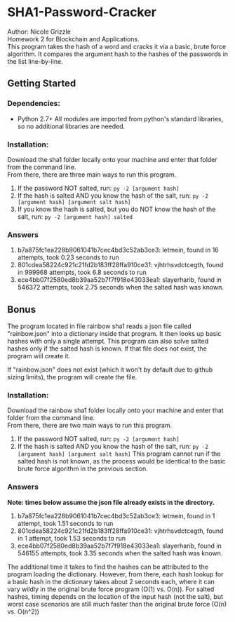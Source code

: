 # SHA1-Password-Cracker
Author: Nicole Grizzle<br />
Homework 2 for Blockchain and Applications.<br /> This program takes the hash of a word and cracks it via a basic, brute force algorithm. It compares the argument hash to the hashes of the passwords in the list line-by-line.
## Getting Started
### Dependencies:
* Python 2.7+
All modules are imported from python's standard libraries, so no additional libraries are needed.
### Installation:
Download the sha1 folder locally onto your machine and enter that folder from the command line.<br />
From there, there are three main ways to run this program.
1. If the password NOT salted, run:
 `py -2 [argument hash]`
1. If the hash is salted AND you know the hash of the salt, run: 
 `py -2 [argument hash] [argument salt hash]`
1. If you know the hash is salted, but you do NOT know the hash of the salt, run:
 `py -2 [argument hash] salted`
### Answers
1. b7a875fc1ea228b9061041b7cec4bd3c52ab3ce3: letmein, found in 16 attempts, took 0.23 seconds to run
1. 801cdea58224c921c21fd2b183ff28ffa910ce31: vjhtrhsvdctcegth, found in 999968 attempts, took 6.8 seconds to run
1. ece4bb07f2580ed8b39aa52b7f7f918e43033ea1: slayerharib, found in 546372 attempts, took 2.75 seconds when the salted hash was known. 

## Bonus

The program located in file rainbow sha1 reads a json file called "rainbow.json" into a dictionary inside that program. It then looks up basic hashes with only a single attempt. This program can also solve salted hashes only if the salted hash is known. If that file does not exist, the program will create it.<br />

If "rainbow.json" does not exist (which it won't by default due to github sizing limits), the program will create the file.

### Installation:
Download the rainbow sha1 folder locally onto your machine and enter that folder from the command line.<br />
From there, there are two main ways to run this program.<br />
1. If the password NOT salted, run:
 `py -2 [argument hash]`
1. If the hash is salted AND you know the hash of the salt, run: 
 `py -2 [argument hash] [argument salt hash]`
This program cannot run if the salted hash is not known, as the process would be identical to the basic brute force algorithm in the previous section.
### Answers
**Note: times below assume the json file already exists in the directory.**<br />
1. b7a875fc1ea228b9061041b7cec4bd3c52ab3ce3: letmein, found in 1 attempt, took 1.51 seconds to run
1. 801cdea58224c921c21fd2b183ff28ffa910ce31: vjhtrhsvdctcegth, found in 1 attempt, took 1.53 seconds to run
1. ece4bb07f2580ed8b39aa52b7f7f918e43033ea1: slayerharib, found in 546155 attempts, took 3.35 seconds when the salted hash was known. 

The additional time it takes to find the hashes can be attributed to the program loading the dictionary. However, from there, each hash lookup for a basic hash in the dictionary takes about 2 seconds each, where it can vary wildly in the original brute force program (O(1) vs. O(n)). For salted hashes, timing depends on the location of the input hash (not the salt), but worst case scenarios are still much faster than the original brute force (O(n) vs. O(n^2))

